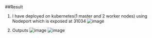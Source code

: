 ##Result

1. I have deployed on kubernetes(1 master and 2 worker nodes) using Nodeport which is exposed at 31034
   ![image](https://github.com/user-attachments/assets/2be5f5c6-9e21-4e84-a940-735e9353be6a)



2. Outputs
   ![image](https://github.com/user-attachments/assets/4cad033b-f208-481a-8a89-89439ae3d686)
   ![image](https://github.com/user-attachments/assets/7568fd2d-bdef-4638-b4b6-2d8b2f607014)

 
